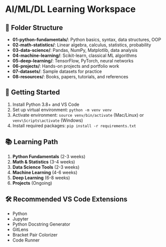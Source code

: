 # AI/ML/DL Learning Workspace

## 📁 Folder Structure

- **01-python-fundamentals/**: Python basics, syntax, data structures, OOP
- **02-math-statistics/**: Linear algebra, calculus, statistics, probability
- **03-data-science/**: Pandas, NumPy, Matplotlib, data analysis
- **04-machine-learning/**: Scikit-learn, classical ML algorithms
- **05-deep-learning/**: TensorFlow, PyTorch, neural networks
- **06-projects/**: Hands-on projects and portfolio work
- **07-datasets/**: Sample datasets for practice
- **08-resources/**: Books, papers, tutorials, and references

## 🚀 Getting Started

1. Install Python 3.8+ and VS Code
2. Set up virtual environment: `python -m venv venv`
3. Activate environment: `source venv/bin/activate` (Mac/Linux) or `venv\Scripts\activate` (Windows)
4. Install required packages: `pip install -r requirements.txt`

## 📚 Learning Path

1. **Python Fundamentals** (2-3 weeks)
2. **Math & Statistics** (3-4 weeks)
3. **Data Science Tools** (2-3 weeks)
4. **Machine Learning** (4-6 weeks)
5. **Deep Learning** (6-8 weeks)
6. **Projects** (Ongoing)

## 🛠️ Recommended VS Code Extensions

- Python
- Jupyter
- Python Docstring Generator
- GitLens
- Bracket Pair Colorizer
- Code Runner
